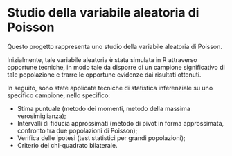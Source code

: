 <h1>
  Studio della variabile aleatoria di Poisson 
</h1> 

<p>
Questo progetto rappresenta uno studio della variabile aleatoria di Poisson.
  
  
  
Inizialmente, tale variabile aleatoria è stata simulata in R attraverso opportune tecniche, in modo tale da disporre di un campione significativo di tale popolazione e trarre le opportune evidenze dai risultati ottenuti.

In seguito, sono state applicate tecniche di statistica inferenziale su uno specifico campione, nello specifico:
<ul>
  <li>Stima puntuale (metodo dei momenti, metodo della massima verosimiglianza);</li>
  <li>Intervalli di fiducia approssimati (metodo di pivot in forma approssimata, confronto tra due popolazioni di Poisson);</li>
  <li>Verifica delle ipotesi (test statistici per grandi popolazioni);</li>
  <li>Criterio del chi-quadrato bilaterale.</li>
</ul>
</p>
